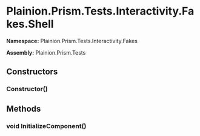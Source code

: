 
# Plainion.Prism.Tests.Interactivity.Fakes.Shell

**Namespace:** Plainion.Prism.Tests.Interactivity.Fakes

**Assembly:** Plainion.Prism.Tests


## Constructors

### Constructor()


## Methods

### void InitializeComponent()
